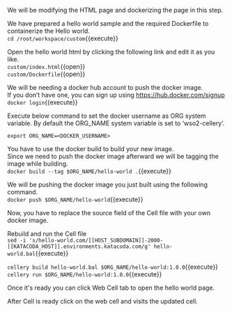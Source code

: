 We will be modifying the HTML page and dockerizing the page in this step.
  
We have prepared a hello world sample and the required Dockerfile to containerize the Hello world.  
`cd /root/workspace/custom`{{execute}}

Open the hello world html by clicking the following link and edit it as you like.  
`custom/index.html`{{open}}  
`custom/Dockerfile`{{open}}

We will be needing a docker hub account to push the docker image.  
If you don’t have one, you can sign up using https://hub.docker.com/signup  
`docker login`{{execute}}

Execute below command to set the docker username as ORG system variable. By default the ORG_NAME system variable is set to ‘wso2-cellery’.

`export ORG_NAME=<DOCKER_USERNAME>`

You have to use the docker build to build your new image.  
Since we need to push the docker image afterward we will be tagging the image while building.  
`docker build --tag $ORG_NAME/hello-world .`{{execute}}

We will be pushing the docker image you just built using the following command.  
`docker push $ORG_NAME/hello-world`{{execute}}

Now, you have to replace the source field of the Cell file with your own docker image.

Rebuild and run the Cell file  
`sed -i 's/hello-world.com/[[HOST_SUBDOMAIN]]-2000-[[KATACODA_HOST]].environments.katacoda.com/g' hello-world.bal`{{execute}}

`cellery build hello-world.bal $ORG_NAME/hello-world:1.0.0`{{execute}}
`cellery run $ORG_NAME/hello-world:1.0.0`{{execute}}

Once it's ready you can click Web Cell tab to open the hello world page.

After Cell is ready click on the web cell and visits the updated cell.

